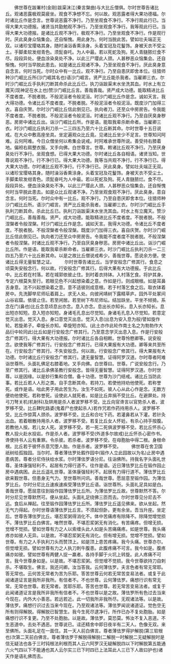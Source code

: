 <!-- { "loadSidebar": true } -->
　　佛世尊在跋署村(金刚)跋渠沫江(秦言槃曲)与大比丘僧俱。尔时世尊告诸比丘。观诸恶露极观莫疲坐。观食不净想不忘。何以故。观恶露者得大果功德福。尔时诸比丘作是念言。世尊说恶露不净行。乃至坐观食不净行。不净行观此行已。当得大果大功德报。诸贤当共勖勉观不净行。乃至坐观食不净行。我等观此行已。当得大果大功德报。是诸比丘观不净行。极观不净行。乃至坐观食不净行。作是观行时。厌此臭身众恼集会。还自惭愧。用此身为。何时当脱此苦。譬如壮夫端正无双。以诸珍宝璎珞其身。随时澡浴香熏涂身。头着宝冠及花鬘饰。身被天衣不受尘土。手脚柔软发绀青色。须髭奋吒。为人中最。若以死蛇及狗。死人青膖脓烂食不尽。段段异处。便血涂染臭处不净。以此三尸璎此人颈。人甚秽恶众恼集会。还自惭愧。何时当早脱此患去。如是诸比丘观诸不净。乃至坐观食不净行。厌此臭身意自念言。何时当死。尔时众中有一比丘。观不净行。乃至自患厌即舍本位。往猎师种沙门崛比丘所(沙门崛其名也)语沙门崛言。贤严比丘能杀我者。当雇卿三衣。尔时沙门崛比丘手执利刀断其命杀此比丘已。执刀诣跋渠末水坐洗其血。时水上有立魔天(现神足在水上也)赞沙门崛比丘言。善哉善哉。贤严成大功德。能取精进比丘不度者度。不脱者脱。不般泥洹者令般泥洹。时沙门崛比丘作是念。诚如天言。我大得功德。令诸比丘不度者度。不脱者脱。不般泥洹者令般泥洹。既度沙门加得三衣。喜自庆贺。尔时沙门崛比丘信此倒见已。执向者刀。还至众中房房告。令我能不度者度。不脱者脱。不般泥洹者令般泥洹。时诸比丘观不净行。乃至自厌臭身秽恶。房房中诸比丘出。诣沙门崛比丘所。作是语。能取我辈杀断命者。当雇卿三衣。时沙门崛比丘执利刀杀一二三四五乃至六十比丘断其命。尔时世尊十五日说戒。在大众中敷高座坐具。坐定遍观众比丘竟。见诸比丘坐少不足言。世尊知问阿难。云何阿难。今日众僧坐何以希集会说戒。时阿难承世尊所说。善受持右膝着地。偏袒右肩整衣服。叉手向佛。白世尊言。世尊。敕诸比丘观不净行。乃至厌身臭处行不净行。坐观食想。已得大果大功德。尔时诸比丘各自相语。诸贤当知。世尊说观不净行。行不净行已。得大果大功德。我等当共观不净行。行不净行已。得大果大功德。尔时诸比丘观不净行。行不净行已。厌此臭身。譬如壮夫端正无双。以诸珍宝璎珞其身。随时澡浴香熏涂身。头着宝冠及花鬘饰。身被天衣不受尘土。手脚柔软发绀青色。须髭奋吒为人中最。若以死蛇及狗。死人青膖脓烂。食不尽。段段异处。便血涂染臭处不净。以此三尸璎此人颈。人甚秽恶众恼集会。还自惭愧何时当早脱此患去。如是众比丘观诸不净。乃至坐观食观不净行。厌此臭身。意自念言。何时当死。尔时众中有一比丘。观不净行。乃至自患厌即舍本位。往猎师种沙门崛比丘所。语沙门崛言。贤严比丘能杀我者。当雇卿三衣。尔时沙门崛比丘手执利刀断其命。杀此比丘已。执利刀诣跋渠沫水坐洗其血。时水上有立魔天。赞沙门崛比丘。善哉善哉。贤严。成大功德。能取精进比丘不度者度。不脱者脱。不般涅槃者令般涅槃。时沙门崛比丘作是念。诚如天言。我得大功德。令诸比丘不度者度。不脱者脱。不般涅槃者令般涅槃。既度沙门加得三衣。喜自庆贺。尔时沙门崛比丘信此倒见已。执向者刀还至众中房房告。令我能不度者度不脱者脱。不般涅槃者令般涅槃。时诸比丘观不净行。乃至自厌臭身秽恶。房房中诸比丘出。诣沙门崛比丘所。作是语。能取我辈杀断命者。当雇卿三衣。时沙门崛比丘执利刀杀一二三四五乃至六十比丘断其命。以是之故比丘僧说戒希少。善哉世尊。愿说余方便。使诸比丘得无量智慧之证。
　　尔时世尊告诸比丘。当学安般念广修其行。食息之顷莫失安般念行。何以故。行安般念广修其行。后得大果有大功德报。于此比丘中。比丘若在村落。若在城郭依彼止住。到时着衣持钵。入村落乞食。将护其身。专定六根莫失至行。若眼见色不兴起想染着之意。作如是行。则成眼根。如是耳鼻舌身意。法不兴起想染着之意。意不适彼则成意根。若于村落乞食之后。取衣钵着房中。先洗脚举尼师坛着肩上。求无人处。向彼闲靖树下露精草庐。园外平处冢间山谷岩窟。依彼止住。若至闲居。若至树下布尼师坛。结加趺坐。平坐不倾猗。系念在门(鼻也)比丘念息顷息出亦念。息入亦念。息出长亦知长。息入长亦知长。息出短亦知短。息入短亦知短。身诸毛孔息出尽觉知。身诸毛孔息入尽觉知。若意定觉灭出息。觉灭入息。身口意觉灭出息。觉灭入息(出息为安入息为般)譬如旋作轮。若旋弟子。牵旋长亦知。牵旋短亦知。(此土亦作此轮作南土名之为勃勃作大品衍中轮同此)比丘如是行安般念广修其行。乃至意念学灭出息入息。作是行安般念广修其行。得大果有大功德报。尔时诸比丘各自相敕。世尊怜愍卿等。说安般念。欲使我等广修其行。行安般念广修其行。已得大果报有大功德。卿等来共至所在。行安般念广修其行。不失安般念。何以故。行安般念广修其行。得大果报有大功德。尔时诸比丘行安般念广修其行。逮无量智慧。证得阿罗汉道。尔时尊者阿难诣世尊所。头面礼佛足右膝着地。叉手向佛。白世尊曰。世尊。广说安般念行。乃至广修其行。诸比丘承佛圣教行安般念。皆得无量智慧。证得阿罗汉道。尔时世尊。以是因缘。以是妙行集和合僧。备十功德。世尊为沙门结戒。诸比丘当防此事。若比丘若人人形之类。自手念断其命。若持刀。若使他持劝他使死。若称誉死。或作是语。咄此男子用此苦生为。汝生不如死。彼人心从此心作是念。无数方便劝他使死。若称誉死。设使此人就死者。如是比丘弃捐不受比丘。在避屏处。持弓刀弩关机(机射科)及阱用是杀人者波罗移不受。比丘向官谗言以官势杀人者。波罗移不受。比丘鞞陀路婆(鬼着尸也使起杀人)若作咒若作药持用杀人。波罗移不受。比丘作弶罥人颈杀。波罗移不受。比丘和合吐下药。若灌鼻若从下灌。若针灸出血。若着眼散持用杀人者。波罗移不受。若复比丘女人怀妊。有杀心持手按腹。若教他人按。若儿女人死。波罗移不受。若一死二死俱波罗移不受。若比丘怀杀心教人投火赴水投岩。作是杀人者。波罗移不受(外道多尔故戒)比丘怀杀心密作书。谗使持书人云有重罪。令杀彼。若杀者。波罗移不受。在母胞胎中得二根。身根命根。比丘若于彼怀杀意咒堕人胎。作是杀者。波罗移不受。
　　佛世尊在舍卫国祇树给孤独园。当尔时。尊者薄佉罗处鍜作园中(锻作人立此园故以为名)止房中遇患病苦。尊者分尼侍扶给水浆。尔时薄佉罗语分尼。往诣佛所。持我名字头面礼世尊。圣体康强轻利不。起居有力得行道不。往作是语。近日薄佉罗比丘在锻作园止房中遇病困。此比丘遥礼世尊。圣体康强轻利不。起居有力得行道不。薄佉罗比丘欲来觐世尊。但患身无气力。至世尊所问讯。善哉世尊。愿屈意至锻作园。为薄佉罗比丘。尔时分尼比丘速疾速疾受薄佉罗比丘语。诣世尊所。头面礼足具如是白。善哉世尊。愿屈意往到锻作园薄佉罗比丘所。为薄佉罗比丘故。世尊默然不答。尔时分尼见世尊默然可。便从坐起。头面礼足绕佛三匝而去。尔时世尊见分尼去不远。食后从禅起。往至锻作园薄佉罗比丘所。薄佉罗比丘遥见佛来。欲从坐起。然无气力得起。尔时世尊语薄佉罗比丘言。不须起但卧。更有余坐。吾当升座。坐定后。世尊告薄佉罗比丘。堪忍浆粥得消化不。体中苦痛疼有除降不。除降觉增觉损不。薄佉罗比丘白佛言。唯然世尊。不堪忍浆粥无有消化。有苦痛疼。但增无损。觉增不觉损。譬如世尊有力之人以索缠头此人如是头苦痛痛疼。如是世尊。我头痛疼亦如彼人无异。以是故。不堪忍浆粥无有消化。但有增无损。觉增不觉损。譬如世尊。有力之人手执利刀头而赞顶上。如是顶上患苦疼痛。我今头痛。世尊亦尔。但觉增无损。譬如世尊有力之人执刀刺牛腹患。此腹疼痛不可言。我今如是。腹疼痛亦如彼。譬如世尊有两健人捉一羸者。各持手脚于火坑上转旋。此人疼痛不可言。我今世尊身如是。以是故。不堪忍浆粥。但觉增不觉损。我今世尊欲持刀自刺杀。不堪取生。佛言。我还问卿。汝当答我。云何薄佉罗。夫言色者有常无常耶。答无常也。云何苦无常者为苦为乐耶。答苦世尊云何若无常苦变易法者。或复于此闻诸道证言是我所非我所。有信者不。不也世尊。云何薄佉罗。痛想行识有常无常。无常也世尊。若无常者。苦耶乐耶。答苦也世尊。若无常苦变易法者。或复于此闻诸道证言是我所非我所有信者不。不也世尊以是之故。薄佉罗所有色过去当来今现在。内外大小善恶。若远若近。此一切我所非我所尽。无观诸法等。以是故。薄佉罗。痛想行识过去当来今现在。乃至观诸法等。薄佉罗闻说诸道证。觉色空无所有则得解脱。得解脱已智慧生。我今生死尽逮净行。所作已办不复处胞胎。如是痛想行识不复更。乃至不处胞胎。以是故。薄佉罗。莫恐莫。怖汝不复入恶道。不生恶道中。去处不遇恶。世尊说已。迳还精舍中即日夜半有二天人。色像无双。来至佛所。头面礼足在一面住。其一天人前白佛言。尊者薄佉罗得护解脱(第三软根也)次第二天前白佛言。尊者薄佉罗于解脱得解脱(二解脱一时解脱二无疑解脱时是信无疑法也各于三时钝根法利根而其人云六阿罗汉无疑解脱四以下时解脱第五能通六火气四以下不能通也其人云尔实三已下时四已上法耳此人三已下人故曰护也)诸天作是语礼佛而去。

